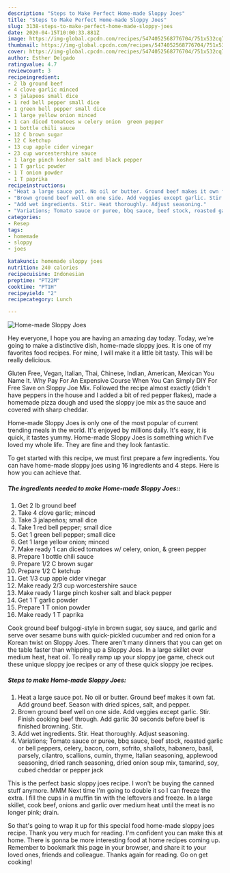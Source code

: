 ```yaml
---
description: "Steps to Make Perfect Home-made Sloppy Joes"
title: "Steps to Make Perfect Home-made Sloppy Joes"
slug: 3138-steps-to-make-perfect-home-made-sloppy-joes
date: 2020-04-15T10:00:33.881Z
image: https://img-global.cpcdn.com/recipes/5474052568776704/751x532cq70/home-made-sloppy-joes-recipe-main-photo.jpg
thumbnail: https://img-global.cpcdn.com/recipes/5474052568776704/751x532cq70/home-made-sloppy-joes-recipe-main-photo.jpg
cover: https://img-global.cpcdn.com/recipes/5474052568776704/751x532cq70/home-made-sloppy-joes-recipe-main-photo.jpg
author: Esther Delgado
ratingvalue: 4.7
reviewcount: 3
recipeingredient:
- 2 lb ground beef
- 4 clove garlic minced
- 3 jalapeos small dice
- 1 red bell pepper small dice
- 1 green bell pepper small dice
- 1 large yellow onion minced
- 1 can diced tomatoes w celery onion  green pepper
- 1 bottle chili sauce
- 12 C brown sugar
- 12 C ketchup
- 13 cup apple cider vinegar
- 23 cup worcestershire sauce
- 1 large pinch kosher salt and black pepper
- 1 T garlic powder
- 1 T onion powder
- 1 T paprika
recipeinstructions:
- "Heat a large sauce pot. No oil or butter. Ground beef makes it own fat. Add ground beef. Season with dried spices, salt, and pepper."
- "Brown ground beef well on one side. Add veggies except garlic. Stir. Finish cooking beef through. Add garlic 30 seconds before beef is finished browning. Stir."
- "Add wet ingredients. Stir. Heat thoroughly. Adjust seasoning."
- "Variations; Tomato sauce or puree, bbq sauce, beef stock, roasted garlic or bell peppers, celery, bacon, corn, sofrito, shallots, habanero, basil, parsely, cilantro, scallions, cumin, thyme, Italian seasoning, applewood seasoning, dried ranch seasoning, dried onion soup mix, tamarind, soy, cubed cheddar or pepper jack"
categories:
- Resep
tags:
- homemade
- sloppy
- joes

katakunci: homemade sloppy joes
nutrition: 240 calories
recipecuisine: Indonesian
preptime: "PT22M"
cooktime: "PT1H"
recipeyield: "2"
recipecategory: Lunch

---
```



![Home-made Sloppy Joes](https://img-global.cpcdn.com/recipes/5474052568776704/751x532cq70/home-made-sloppy-joes-recipe-main-photo.jpg)

Hey everyone, I hope you are having an amazing day today. Today, we're going to make a distinctive dish, home-made sloppy joes. It is one of my favorites food recipes. For mine, I will make it a little bit tasty. This will be really delicious.

Gluten Free, Vegan, Italian, Thai, Chinese, Indian, American, Mexican You Name It. Why Pay For An Expensive Course When You Can Simply DIY For Free Save on Sloppy Joe Mix. Followed the recipe almost exactly (didn&#39;t have peppers in the house and I added a bit of red pepper flakes), made a homemade pizza dough and used the sloppy joe mix as the sauce and covered with sharp cheddar.

Home-made Sloppy Joes is only one of the most popular of current trending meals in the world. It's enjoyed by millions daily. It's easy, it is quick, it tastes yummy. Home-made Sloppy Joes is something which I've loved my whole life. They are fine and they look fantastic.


To get started with this recipe, we must first prepare a few ingredients. You can have home-made sloppy joes using 16 ingredients and 4 steps. Here is how you can achieve that.

##### The ingredients needed to make Home-made Sloppy Joes::

1. Get 2 lb ground beef
1. Take 4 clove garlic; minced
1. Take 3 jalapeños; small dice
1. Take 1 red bell pepper; small dice
1. Get 1 green bell pepper; small dice
1. Get 1 large yellow onion; minced
1. Make ready 1 can diced tomatoes w/ celery, onion, &amp; green pepper
1. Prepare 1 bottle chili sauce
1. Prepare 1/2 C brown sugar
1. Prepare 1/2 C ketchup
1. Get 1/3 cup apple cider vinegar
1. Make ready 2/3 cup worcestershire sauce
1. Make ready 1 large pinch kosher salt and black pepper
1. Get 1 T garlic powder
1. Prepare 1 T onion powder
1. Make ready 1 T paprika


Cook ground beef bulgogi-style in brown sugar, soy sauce, and garlic and serve over sesame buns with quick-pickled cucumber and red onion for a Korean twist on Sloppy Joes. There aren&#39;t many dinners that you can get on the table faster than whipping up a Sloppy Joes. In a large skillet over medium heat, heat oil. To really ramp up your sloppy joe game, check out these unique sloppy joe recipes or any of these quick sloppy joe recipes. 

##### Steps to make Home-made Sloppy Joes:

1. Heat a large sauce pot. No oil or butter. Ground beef makes it own fat. Add ground beef. Season with dried spices, salt, and pepper.
1. Brown ground beef well on one side. Add veggies except garlic. Stir. Finish cooking beef through. Add garlic 30 seconds before beef is finished browning. Stir.
1. Add wet ingredients. Stir. Heat thoroughly. Adjust seasoning.
1. Variations; Tomato sauce or puree, bbq sauce, beef stock, roasted garlic or bell peppers, celery, bacon, corn, sofrito, shallots, habanero, basil, parsely, cilantro, scallions, cumin, thyme, Italian seasoning, applewood seasoning, dried ranch seasoning, dried onion soup mix, tamarind, soy, cubed cheddar or pepper jack


This is the perfect basic sloppy joes recipe. I won&#39;t be buying the canned stuff anymore. MMM Next time I&#39;m going to double it so I can freeze the extra. I fill the cups in a muffin tin with the leftovers and freeze. In a large skillet, cook beef, onions and garlic over medium heat until the meat is no longer pink; drain. 

So that's going to wrap it up for this special food home-made sloppy joes recipe. Thank you very much for reading. I'm confident you can make this at home. There is gonna be more interesting food at home recipes coming up. Remember to bookmark this page in your browser, and share it to your loved ones, friends and colleague. Thanks again for reading. Go on get cooking!
